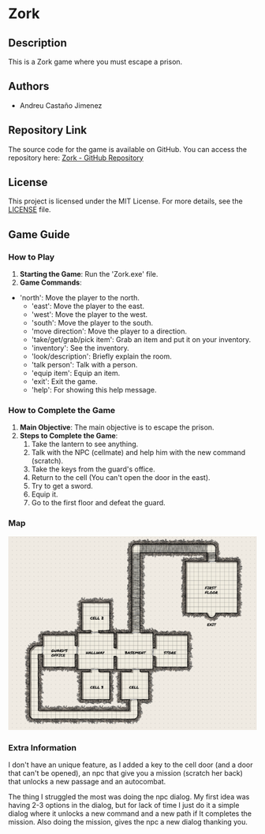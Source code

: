 # Zork

## Description
This is a Zork game where you must escape a prison.

## Authors
- Andreu Castaño Jimenez

## Repository Link
The source code for the game is available on GitHub. You can access the repository here:
[Zork - GitHub Repository](https://github.com/andreucastano01/Zork)

## License
This project is licensed under the MIT License. For more details, see the [LICENSE](LICENSE) file.

## Game Guide

### How to Play
1. **Starting the Game**: Run the 'Zork.exe' file.
2. **Game Commands**:
  - 'north': Move the player to the north.
	- 'east': Move the player to the east.
	- 'west': Move the player to the west.
	- 'south': Move the player to the south.
	- 'move direction': Move the player to a direction.
	- 'take/get/grab/pick item': Grab an item and put it on your inventory.
	- 'inventory': See the inventory.
	- 'look/description': Briefly explain the room.
	- 'talk person': Talk with a person.
	- 'equip item': Equip an item.
	- 'exit': Exit the game.
	- 'help': For showing this help message.

### How to Complete the Game
1. **Main Objective**: The main objective is to escape the prison.
2. **Steps to Complete the Game**:
    1. Take the lantern to see anything.
    2. Talk with the NPC (cellmate) and help him with the new command (scratch).
    3. Take the keys from the guard's office.
    4. Return to the cell (You can't open the door in the east).
    5. Try to get a sword.
    6. Equip it.
    7. Go to the first floor and defeat the guard.

### Map

![Map](map.PNG)

### Extra Information

I don't have an unique feature, as I added a key to the cell door (and a door that can't be opened), an npc that give you a mission (scratch her back) that unlocks a new passage and an autocombat.

The thing I struggled the most was doing the npc dialog. My first idea was having 2-3 options in the dialog, but for lack of time I just do it a simple dialog where it unlocks a new command and a new path if It completes the mission. Also doing the mission, gives the npc a new dialog thanking you.
